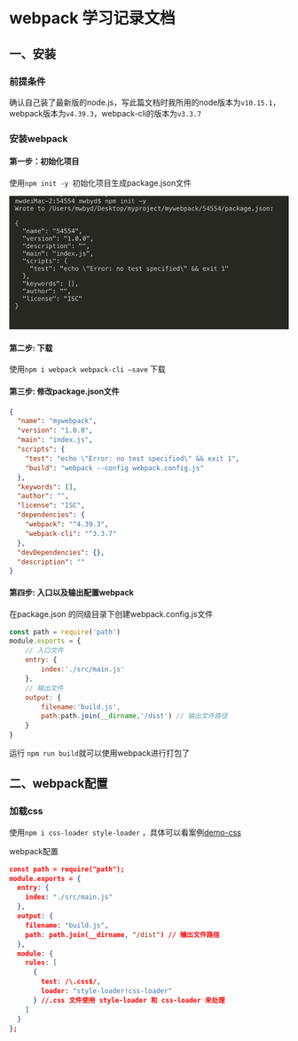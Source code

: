# webpack 学习记录文档

## 一、安装

### 前提条件

确认自己装了最新版的<a herf="https://nodejs.org/en/">node.js</a>，写此篇文档时我所用的node版本为`v10.15.1`，webpack版本为`v4.39.3`，webpack-cli的版本为`v3.3.7`

### 安装webpack

#### 第一步：初始化项目

使用`npm init -y `初始化项目生成package.json文件

<img src="./images/init.png"/>

#### 第二步: 下载

使用`npm i webpack webpack-cli —save` 下载

#### 第三步: 修改package.json文件

```json
{
  "name": "mywebpack",
  "version": "1.0.0",
  "main": "index.js",
  "scripts": {
    "test": "echo \"Error: no test specified\" && exit 1",
    "build": "webpack --config webpack.config.js"
  },
  "keywords": [],
  "author": "",
  "license": "ISC",
  "dependencies": {
    "webpack": "^4.39.3",
    "webpack-cli": "^3.3.7"
  },
  "devDependencies": {},
  "description": ""
}

```

#### 第四步: 入口以及输出配置webpack

在package.json 的同级目录下创建webpack.config.js文件

```javascript
const path = require('path')
module.exports = {
    // 入口文件
    entry: {
        index:'./src/main.js'
    },
    // 输出文件
    output: {
        filename:'build.js',
        path:path.join(__dirname,'/dist') // 输出文件路径
    }
}
```

运行 `npm run build`就可以使用webpack进行打包了



## 二、webpack配置

### 加载css

使用`npm i css-loader style-loader` ，具体可以看案例<a href="./demo-css">demo-css</a>

webpack配置

```json
const path = require("path");
module.exports = {
  entry: {
    index: "./src/main.js"
  },
  output: {
    filename: "build.js",
    path: path.join(__dirname, "/dist") // 输出文件路径
  },
  module: {
    rules: [
      {
        test: /\.css$/,
        loader: "style-loader!css-loader"
      } //.css 文件使用 style-loader 和 css-loader 来处理
    ]
  }
};

```





